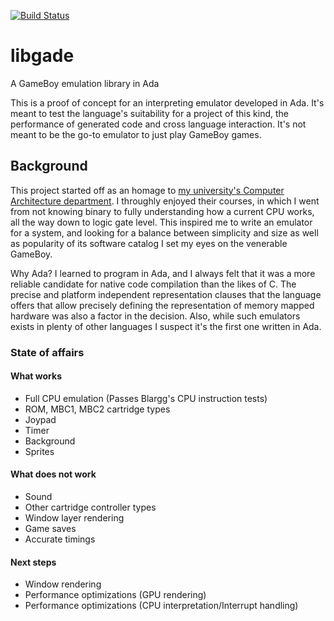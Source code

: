 [![Build Status](https://travis-ci.org/ellamosi/libgade.svg?branch=master)](https://travis-ci.org/ellamosi/libgade)

# libgade
A GameBoy emulation library in Ada

This is a proof of concept for an interpreting emulator developed in Ada. It's meant to test the language's suitability for a project of this kind, the performance of generated code and cross language interaction. It's not meant to be the go-to emulator to just play GameBoy games.

## Background
This project started off as an homage to [my university's Computer Architecture department](https://www.ac.upc.edu/en?set_language=en). I throughly enjoyed their courses, in which I went from not knowing binary to fully understanding how a current CPU works, all the way down to logic gate level. This inspired me to write an emulator for a system, and looking for a balance between simplicity and size as well as popularity of its software catalog I set my eyes on the venerable GameBoy.

Why Ada? I learned to program in Ada, and I always felt that it was a more reliable candidate for native code compilation than the likes of C. The precise and platform independent representation clauses that the language offers that allow precisely defining the representation of memory mapped hardware was also a factor in the decision. Also, while such emulators exists in plenty of other languages I suspect it's the first one written in Ada.

### State of affairs

#### What works
- Full CPU emulation (Passes Blargg's CPU instruction tests)
- ROM, MBC1, MBC2 cartridge types
- Joypad
- Timer
- Background
- Sprites

#### What does not work
- Sound
- Other cartridge controller types
- Window layer rendering
- Game saves
- Accurate timings

#### Next steps
- Window rendering
- Performance optimizations (GPU rendering)
- Performance optimizations (CPU interpretation/Interrupt handling)

